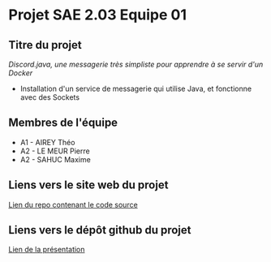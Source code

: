 # Projet SAE 2.03 Equipe 01

## Titre du projet
_Discord.java, une messagerie très simpliste pour apprendre à se servir d'un Docker_

- Installation d'un service de messagerie qui utilise Java, et fonctionne avec des Sockets

## Membres de l'équipe

- A1 - AIREY Théo
- A2 - LE MEUR Pierre
- A2 - SAHUC Maxime

## Liens vers le site web du projet

[Lien du repo contenant le code source](https://github.com/Erreiip/docker-sae203.git)

## Liens vers le dépôt github du projet

[Lien de la présentation](https://erreiip.github.io/docker-sae203/)

